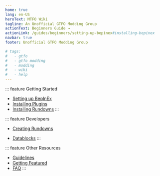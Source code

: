 ```yaml
---
home: true
lang: en-US
heroText: MTFO Wiki
tagline: An Unofficial GTFO Modding Group
actionText: Beginners Guide →
actionLink: /guides/beginners/setting-up-bepinex#installing-bepinex
navbar: true
footer: Unofficial GTFO Modding Group

# tags:
#   - gtfo
#   - gtfo modding
#   - modding
#   - wiki
#   - help
---
```


<div class='features'>

::: feature Getting Started
* [Setting up BepInEx](/guides/beginners/setting-up-bepinex.html#installing-bepinex)
* [Installing Plugins](/guides/beginners/setting-up-bepinex.html#installing-plugins)
* [Installing Rundowns](/guides/beginners/installing-rundowns)
:::

::: feature Developers
* [Creating Rundowns](/guides/developers/creating-rundowns)
<!--* [Creating Plugins](/guides/developers/creating-plugins)"-->
* [Datablocks](/docs/datablocks/rundown)
:::

::: feature Other Resources
* [Guidelines](/community/guidelines)
* [Getting Featured](/community/getting-featured)
* [FAQ](/faq)
:::

</div>